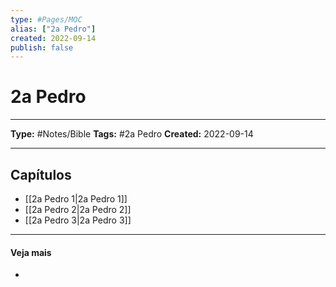 ```yaml
---
type: #Pages/MOC
alias: ["2a Pedro"]
created: 2022-09-14
publish: false
---
```


# 2a Pedro

---

**Type:** #Notes/Bible
**Tags:** #2a Pedro
**Created:** 2022-09-14

---

## Capítulos

- [[2a Pedro 1|2a Pedro 1]]
- [[2a Pedro 2|2a Pedro 2]]
- [[2a Pedro 3|2a Pedro 3]]

---

#### Veja mais

-

